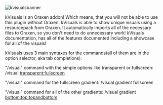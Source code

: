 ![kvisualsbanner](https://github.com/KITOXIS/kVisuals/assets/68541403/5b1771a3-09a8-4aac-ac86-7be26c0e03f3)

kVisuals is an Oraxen addon! Which means, that you will not be able to use this plugin without Oraxen. kVisuals is able to show unique visuals using a resourcepack from Oraxen. It automatically imports all of the necessary files to Oraxen, so you don't need to do unnecessary work! kVisuals documentation, has all of the features documented including a showcase for all of the visuals!

kVisuals uses 3 main syntaxes for the commands(all of them are in the option selector, aka tab completions):

"/visual" command with the simple options like transparent or fullscreen:
/visual <transparent:fullscreen> <player> <text> <color> <fadeIn> <stay> <fadeOut>

"/visual" command for the fullscreen gradient:
/visual gradient fullscreen <player> <text> <color> <fadeIn> <stay> <fadeOut>

"/visual" command for all of the other gradients:
/visual gradient <bottom:top:topandbottom> <player> <title> <subtitle> <color>

It also provides a config and an english messages file. Because of that it also provides another command "/kvisuals reload" to reload the configuration and the messages file.

To use spaces in text you can replace your spaces with "+" and the plugin will replace them to spaces!

It has 2 permissions:

- kvisuals.visual: lets you show visuals
- kvisuals.admin: does the same thing as the first permission, but also lets you reload the config. I am planning to make the permissions available to customize, but since I encountered a big bug, I will be fixing it in future updates! (For now if you want you can make different permissions in the configs, but they will go on top of the command permissions: if a player has kvisuals.admin and in the config you have set the admin permission as kvisuals.admincmd, if they do not have the kvisuals.admincmd permission, they will see the command in the command list, but when they try to run it, it will say that you do not have permission.)

Also there is 1 known bugs:

- Text being invisible, if using a title hud mod(where you can move the titles; I don't think I'm able to fix this.)
- When typing only /visual or /kvisuals it gives an error (I will fix it in future updates) and also when you type only /visual gradient. Fixed in 1.1
- !!!! 1.18.2 was tested, but the background was overlapping the text so if you are using 1.18.2, use the plugin at your own risk!

If you have questions, feel free to join our discord at https://starfal.net/discord Or check out the documentation at https://wiki.starfal.net/kvisuals!
